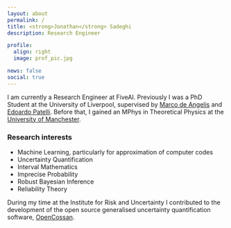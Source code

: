```yaml
---
layout: about
permalink: /
title: <strong>Jonathan</strong> Sadeghi
description: Research Engineer

profile:
  align: right
  image: prof_pic.jpg

news: false
social: true
---
```


I am currently a Research Engineer at FiveAI.
Previously I was a PhD Student at the University of Liverpool, supervised by [Marco de Angelis](https:/marcodeangelis.github.io) and [Edoardo Patelli](https://www.liverpool.ac.uk/engineering/staff/edoardo-patelli/).
Before that, I gained an MPhys in Theoretical Physics at the [University of Manchester](https://www.manchester.ac.uk/).

### Research interests
- Machine Learning, particularly for approximation of computer codes
- Uncertainty Quantification
- Interval Mathematics
- Imprecise Probability
- Robust Bayesian Inference
- Reliability Theory

During my time at the Institute for Risk and Uncertainty I contributed to the development of the open source generalised uncertainty quantification software, [OpenCossan](http://www.cossan.co.uk).
